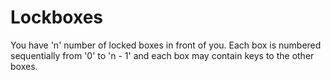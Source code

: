 # Lockboxes
You have 'n' number of locked boxes in front of you.
Each box is numbered sequentially from '0' to 'n - 1'
and each box may contain keys to the other boxes.
